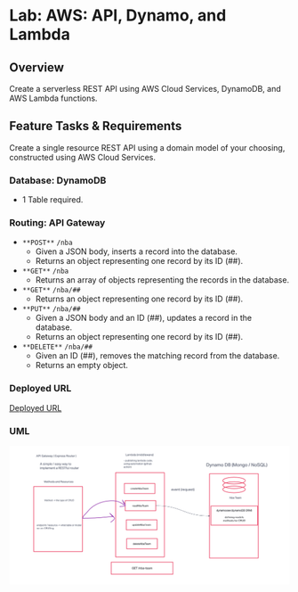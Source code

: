 # Lab: AWS: API, Dynamo, and Lambda

## Overview

Create a serverless REST API using AWS Cloud Services, DynamoDB, and AWS Lambda functions.

## Feature Tasks & Requirements

Create a single resource REST API using a domain model of your choosing, constructed using AWS Cloud Services.

### Database: DynamoDB

- 1 Table required.

### Routing: API Gateway

- `**POST**` `/nba`
  - Given a JSON body, inserts a record into the database.
  - Returns an object representing one record by its ID (##).
- `**GET**` `/nba`
  - Returns an array of objects representing the records in the database.
- `**GET**` `/nba/##`
  - Returns an object representing one record by its ID (##).
- `**PUT**` `/nba/##`
  - Given a JSON body and an ID (##), updates a record in the database.
  - Returns an object representing one record by its ID (##).
- `**DELETE**` `/nba/##`
  - Given an ID (##), removes the matching record from the database.
  - Returns an empty object.

### Deployed URL

[Deployed URL](https://ej5yj69ql3.execute-api.us-west-2.amazonaws.com/Production)

### UML

![Lab 18](lab18.png)
